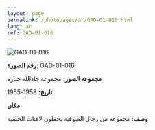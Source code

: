 ```yaml
---
layout: page
permalink: /photopages/ar/GAD-01-016.html
lang: ar
ref: GAD-01-016
---
```


![GAD-01-016](/smallimages/GAD-01-016-600.jpg)

**رقم الصورة:** GAD-01-016

**مجموعة الصور:** مجموعة جادالله جبارة

**تاريخ:** 1958-1955

**مكان:**

**وصف:** مجموعة من رجال الصوفية يحملون لافتات الختمية 
